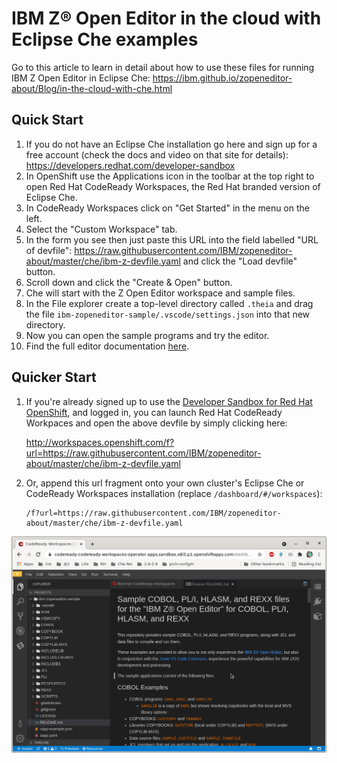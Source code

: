 # IBM Z® Open Editor in the cloud with Eclipse Che examples

Go to this article to learn in detail about how to use these files for running IBM Z Open Editor in Eclipse Che: <https://ibm.github.io/zopeneditor-about/Blog/in-the-cloud-with-che.html>

## Quick Start

1. If you do not have an Eclipse Che installation go here and sign up for a free account (check the docs and video on that site for details): <https://developers.redhat.com/developer-sandbox>
2. In OpenShift use the Applications icon in the toolbar at the top right to open Red Hat CodeReady Workspaces, the Red Hat branded version of Eclipse Che.
3. In CodeReady Workspaces click on "Get Started" in the menu on the left.
4. Select the "Custom Workspace" tab.
5. In the form you see then just paste this URL into the field labelled "URL of devfile": <https://raw.githubusercontent.com/IBM/zopeneditor-about/master/che/ibm-z-devfile.yaml> and click the "Load devfile" button. 
6. Scroll down and click the "Create & Open" button.
7. Che will start with the Z Open Editor workspace and sample files.
8. In the File explorer create a top-level directory called `.theia` and drag the file `ibm-zopeneditor-sample/.vscode/settings.json` into that new directory.
9. Now you can open the sample programs and try the editor.
10. Find the full editor documentation [here](https://ibm.github.io/zopeneditor-about/Docs/introduction.html).

## Quicker Start

1. If you're already signed up to use the [Developer Sandbox for Red Hat OpenShift](http://workspaces.openshift.com/), and logged in, you can launch Red Hat CodeReady Workpaces and open the above devfile by simply clicking here:

    http://workspaces.openshift.com/f?url=https://raw.githubusercontent.com/IBM/zopeneditor-about/master/che/ibm-z-devfile.yaml

2. Or, append this url fragment onto your own cluster's Eclipse Che or CodeReady Workspaces installation (replace `/dashboard/#/workspaces`):

       /f?url=https://raw.githubusercontent.com/IBM/zopeneditor-about/master/che/ibm-z-devfile.yaml

![screenshot of the above devfile loaded in Developer Sandbox](images/quick-start-devsandbox.png)